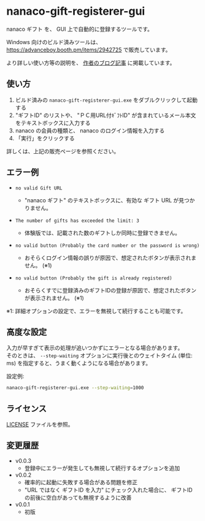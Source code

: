 # nanaco-gift-registerer-gui

nanaco ギフト を、 GUI 上で自動的に登録するツールです。

Windows 向けのビルド済みツールは、 <https://advanceboy.booth.pm/items/2942725> で販売しています。

より詳しい使い方等の説明を、 [作者のブログ記事](https://aquasoftware.net/blog/?p=1560) に掲載しています。

## 使い方

1. ビルド済みの `nanaco-gift-registerer-gui.exe` をダブルクリックして起動する
1. "ギフトID" のリストや、 "ＰＣ用URL付ｷﾞﾌﾄID" が含まれているメール本文 をテキストボックスに入力する
1. nanaco の会員の種類と、 nanaco のログイン情報を入力する
1. 「実行」をクリックする

詳しくは、上記の販売ページを参照ください。

## エラー例

* 
    ```plain
    no valid Gift URL
    ```
  * "nanaco ギフト" のテキストボックスに、有効な ギフト URL が見つかりません。
* 
    ```plain
    The number of gifts has exceeded the limit: 3
    ```
  * 体験版では、記載された数のギフトしか同時に登録できません。
* 
    ```plain
    no valid button (Probably the card number or the password is wrong)
    ```
  * おそらくログイン情報の誤りが原因で、想定されたボタンが表示されません。 (※1)
* 
    ```plain
    no valid button (Probably the gift is already registered)
    ```
  * おそらくすでに登録済みのギフトIDの登録が原因で、想定されたボタンが表示されません。 (※1)

※1: 詳細オプションの設定で、エラーを無視して続行することも可能です。

## 高度な設定

入力が早すぎて表示の処理が追いつかずにエラーとなる場合があります。  
そのときは、 `--step-waiting` オプションに実行後とのウェイトタイム (単位: ms) を指定すると、うまく動くようになる場合があります。

設定例:
```bash
nanaco-gift-registerer-gui.exe --step-waiting=1000
```

## ライセンス

[LICENSE](LICENSE) ファイルを参照。

## 変更履歴

* v0.0.3
  * 登録中にエラーが発生しても無視して続行するオプションを追加
* v0.0.2
  * 確率的に起動に失敗する場合がある問題を修正
  * "URL ではなく ギフトID を入力" にチェック入れた場合に、 ギフトID　の前後に空白があっても無視するように改善
* v0.0.1
  * 初版
